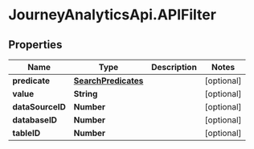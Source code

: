 # JourneyAnalyticsApi.APIFilter

## Properties

Name | Type | Description | Notes
------------ | ------------- | ------------- | -------------
**predicate** | [**SearchPredicates**](SearchPredicates.md) |  | [optional] 
**value** | **String** |  | [optional] 
**dataSourceID** | **Number** |  | [optional] 
**databaseID** | **Number** |  | [optional] 
**tableID** | **Number** |  | [optional] 


